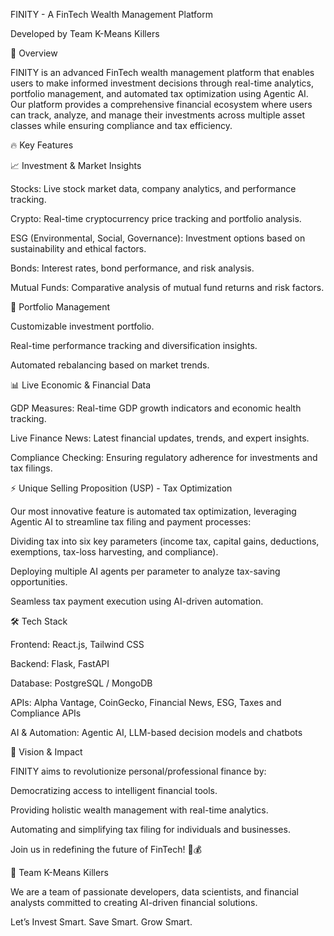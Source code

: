 FINITY - A FinTech Wealth Management Platform

Developed by Team K-Means Killers


🚀 Overview

FINITY is an advanced FinTech wealth management platform that enables users to make informed investment decisions through real-time analytics, portfolio management, and automated tax optimization using Agentic AI. Our platform provides a comprehensive financial ecosystem where users can track, analyze, and manage their investments across multiple asset classes while ensuring compliance and tax efficiency.


🔥 Key Features

📈 Investment & Market Insights

Stocks: Live stock market data, company analytics, and performance tracking.

Crypto: Real-time cryptocurrency price tracking and portfolio analysis.

ESG (Environmental, Social, Governance): Investment options based on sustainability and ethical factors.

Bonds: Interest rates, bond performance, and risk analysis.

Mutual Funds: Comparative analysis of mutual fund returns and risk factors.


💼 Portfolio Management

Customizable investment portfolio.

Real-time performance tracking and diversification insights.

Automated rebalancing based on market trends.


📊 Live Economic & Financial Data

GDP Measures: Real-time GDP growth indicators and economic health tracking.

Live Finance News: Latest financial updates, trends, and expert insights.

Compliance Checking: Ensuring regulatory adherence for investments and tax filings.


⚡ Unique Selling Proposition (USP) - Tax Optimization

Our most innovative feature is automated tax optimization, leveraging Agentic AI to streamline tax filing and payment processes:

Dividing tax into six key parameters (income tax, capital gains, deductions, exemptions, tax-loss harvesting, and compliance).

Deploying multiple AI agents per parameter to analyze tax-saving opportunities.

Seamless tax payment execution using AI-driven automation.



🛠️ Tech Stack

Frontend: React.js, Tailwind CSS

Backend: Flask, FastAPI

Database: PostgreSQL / MongoDB

APIs: Alpha Vantage, CoinGecko, Financial News, ESG, Taxes and Compliance APIs

AI & Automation: Agentic AI, LLM-based decision models and chatbots



🎯 Vision & Impact

FINITY aims to revolutionize personal/professional finance by:

Democratizing access to intelligent financial tools.

Providing holistic wealth management with real-time analytics.

Automating and simplifying tax filing for individuals and businesses.


Join us in redefining the future of FinTech! 🚀💰



📢 Team K-Means Killers

We are a team of passionate developers, data scientists, and financial analysts committed to creating AI-driven financial solutions.

Let’s Invest Smart. Save Smart. Grow Smart.


